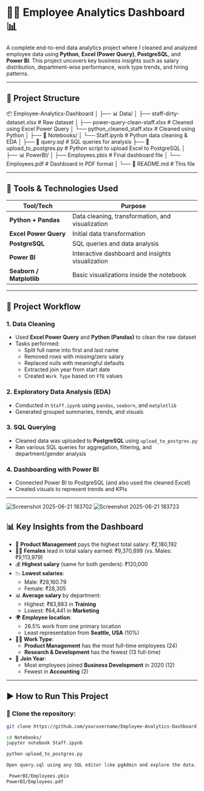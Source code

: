 # 🧑‍💼 Employee Analytics Dashboard 📊

A complete end-to-end data analytics project where I cleaned and analyzed employee data using **Python**, **Excel (Power Query)**, **PostgreSQL**, and **Power BI**. This project uncovers key business insights such as salary distribution, department-wise performance, work type trends, and hiring patterns.

---

## 📁 Project Structure

📦 Employee-Analytics-Dashboard
│
├── 📊 Data/
│ ├── staff-dirty-dataset.xlsx # Raw dataset
│ ├── power-query-clean-staff.xlsx # Cleaned using Excel Power Query
│ └── python_cleaned_staff.xlsx # Cleaned using Python
│
├── 📔 Notebooks/
│ └── Staff.ipynb # Python data cleaning & EDA
│
├── 📄 query.sql # SQL queries for analysis
├── 📄 upload_to_postgres.py # Python script to upload Excel to PostgreSQL
│
├── 📊 PowerBI/
│ ├── Employees.pbix # Final dashboard file
│ └── Employees.pdf # Dashboard in PDF format
│
└── 📄 README.md # This file


---

## 🔧 Tools & Technologies Used

| Tool/Tech             | Purpose                                           |
|-----------------------|---------------------------------------------------|
| **Python + Pandas**   | Data cleaning, transformation, and visualization |
| **Excel Power Query** | Initial data transformation                      |
| **PostgreSQL**        | SQL queries and data analysis                    |
| **Power BI**          | Interactive dashboard and insights visualization |
| **Seaborn / Matplotlib** | Basic visualizations inside the notebook      |

---

## 🚀 Project Workflow

### 1. **Data Cleaning**
- Used **Excel Power Query** and **Python (Pandas)** to clean the raw dataset
- Tasks performed:
  - Split full name into first and last name
  - Removed rows with missing/zero salary
  - Replaced nulls with meaningful defaults
  - Extracted join year from start date
  - Created `Work Type` based on `FTE` values

### 2. **Exploratory Data Analysis (EDA)**
- Conducted in `Staff.ipynb` using `pandas`, `seaborn`, and `matplotlib`
- Generated grouped summaries, trends, and visuals

### 3. **SQL Querying**
- Cleaned data was uploaded to **PostgreSQL** using `upload_to_postgres.py`
- Ran various SQL queries for aggregation, filtering, and department/gender analysis

### 4. **Dashboarding with Power BI**
- Connected Power BI to PostgreSQL (and also used the cleaned Excel)
- Created visuals to represent trends and KPIs

---

![Screenshot 2025-06-21 183702](https://github.com/user-attachments/assets/b5043a1d-fe7d-4ab7-a10d-fe4419c9ded7)
![Screenshot 2025-06-21 183723](https://github.com/user-attachments/assets/a01ebbdb-d003-45fb-ad73-76d48f828901)



## 📊 Key Insights from the Dashboard

- 🏢 **Product Management** pays the highest total salary: ₹2,180,192
- 👩‍💼 **Females** lead in total salary earned: ₹9,370,899 (vs. Males: ₹9,113,979)
- 💰 **Highest salary** (same for both genders): ₹120,000
- 📉 **Lowest salaries**:
  - Male: ₹28,160.79
  - Female: ₹28,305
- 📊 **Average salary** by department:
  - Highest: ₹83,883 in **Training**
  - Lowest: ₹64,441 in **Marketing**
- 🌍 **Employee location**:
  - 26.5% work from one primary location
  - Least representation from **Seattle, USA** (10%)
- 🧑‍💼 **Work Type**:
  - **Product Management** has the most full-time employees (24)
  - **Research & Development** has the fewest (13 full-time)
- 📅 **Join Year**:
  - Most employees joined **Business Development** in 2020 (12)
  - Fewest in **Accounting** (2)

---

## ▶️ How to Run This Project

### 📌 Clone the repository:
```bash
git clone https://github.com/yourusername/Employee-Analytics-Dashboard.git

cd Notebooks/
jupyter notebook Staff.ipynb

python upload_to_postgres.py

Open query.sql using any SQL editor like pgAdmin and explore the data.

 PowerBI/Employees.pbix
PowerBI/Employees.pdf

````
